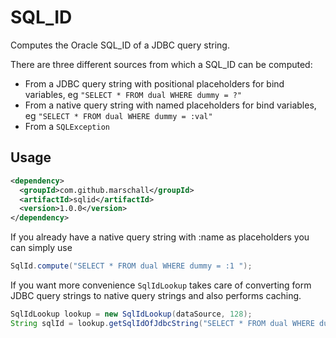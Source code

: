 SQL_ID
======

Computes the Oracle SQL_ID of a JDBC query string.

There are three different sources from which a SQL_ID can be computed:

* From a JDBC query string with positional placeholders for bind variables, eg `"SELECT * FROM dual WHERE dummy = ?"`
* From a native query string with named placeholders for bind variables, eg `"SELECT * FROM dual WHERE dummy = :val"`
* From a `SQLException`

Usage
-----

```xml
<dependency>
  <groupId>com.github.marschall</groupId>
  <artifactId>sqlid</artifactId>
  <version>1.0.0</version>
</dependency>
```

If you already have a native query string with :name as placeholders you can simply use

```java
SqlId.compute("SELECT * FROM dual WHERE dummy = :1 ");
```

If you want more convenience `SqlIdLookup` takes care of converting form JDBC query strings to native query strings and also performs caching.


```java
SqlIdLookup lookup = new SqlIdLookup(dataSource, 128);
String sqlId = lookup.getSqlIdOfJdbcString("SELECT * FROM dual WHERE dummy = ?");
```

